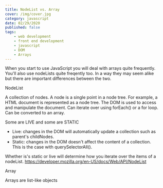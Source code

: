 ```yaml
---
title: NodeList vs. Array
cover: /img/cover.jpg
category: javascript
date: 02/29/2020
published: false
tags:
    - web development
    - front end development
    - javascript
    - DOM
    - Arrays
---
```


When you start to use JavaScript you will deal with arrays quite frequently. You'll also use nodeLists quite freqently too. In a way they may seem alike but there are important differences between the two.

NodeList

A collection of nodes.
A node is a single point in a node tree. For example, a HTML document is represented as a node tree. The DOM is used to access and manipulate the document.
Can iterate over using forEach() or a for loop.
Can be converted to an array.

Some are LIVE and some are STATIC
- Live: changes in the DOM will automatically update a collection such as parent's childNodes.
- Static: changes in the DOM doesn't affect the content of a collection. This is the case with querySelectorAll().

Whether is's static or live will determine how you iterate over the items of a nodeList.
https://developer.mozilla.org/en-US/docs/Web/API/NodeList


Array

Arrays are list-like objects
